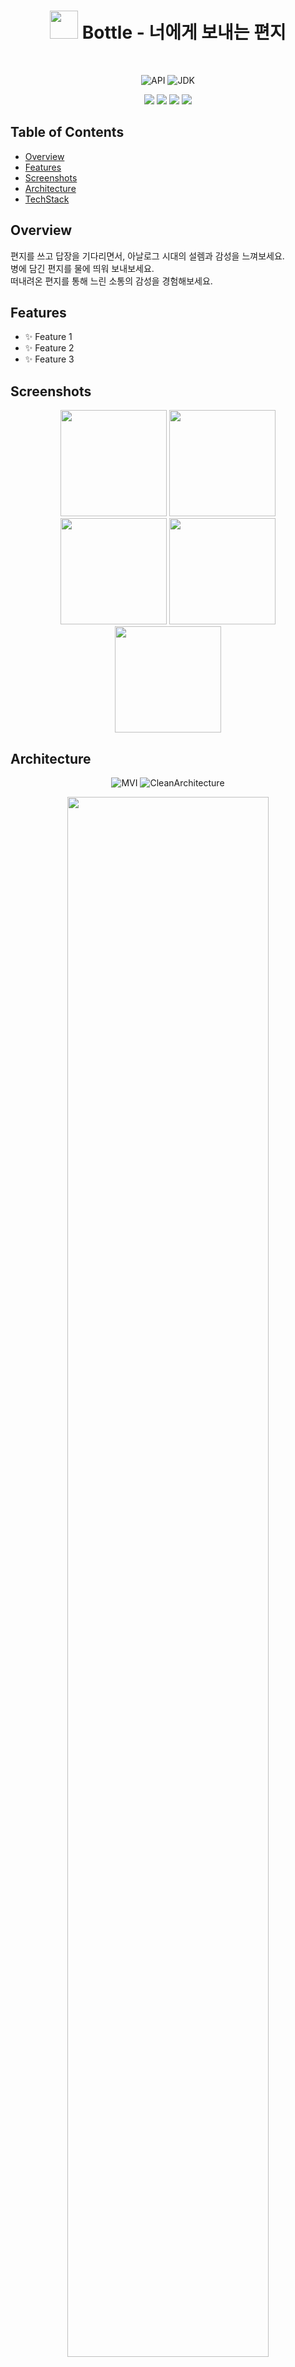 <h1 align="center">
  <img src="https://github.com/user-attachments/assets/fd8f6775-40ca-487b-911a-1ba7d010d7bc" width=45/>
  Bottle - 너에게 보내는 편지
</h1></br>

<p div align="center">
  <img alt="API" src="https://img.shields.io/badge/API-28%2B-brightgreen.svg?style=flat"/>
  <img alt="JDK" src="https://img.shields.io/badge/JDK-17-brightgreen.svg?style=flat"/>
</p>

<p div align="center">
  <img src="https://img.shields.io/badge/KOTLIN | 2.0.0-7F52FF?style=flat&logo=Kotlin&logoColor=white"/>
  <img src="https://img.shields.io/badge/AGP | 8.3.2 -3DDC84?style=flat&logo=Android&logoColor=white"/>
  <img src="https://img.shields.io/badge/Jetpack Compose | 2024.06.00 -4285F4?style=flat&logo=jetpackcompose&logoColor=white"/>
  <img src="https://img.shields.io/badge/Android Studio Koala | 2024.1.1 -3DDC84?style=flat&logo=androidstudio&logoColor=white"/>
</div><br>

## Table of Contents
- [Overview](#overview)
- [Features](#features)
- [Screenshots](#screenshots)
- [Architecture](#architecture)
- [TechStack](#techstack)

## Overview

편지를 쓰고 답장을 기다리면서, 아날로그 시대의 설렘과 감성을 느껴보세요.<br>
병에 담긴 편지를 물에 띄워 보내보세요.<br>
떠내려온 편지를 통해 느린 소통의 감성을 경험해보세요.

## Features
- ✨ Feature 1
- ✨ Feature 2
- ✨ Feature 3

## Screenshots

<div align="center">
  <img src="https://github.com/user-attachments/assets/e6a19b06-1b32-4316-a294-3f95c7179a2d" width=170/>
  <img src="https://github.com/user-attachments/assets/8e164a4e-bf38-4dde-95ec-8e543e0453b7" width=170/>
  <img src="https://github.com/user-attachments/assets/ee9481f9-90a0-4583-9a05-9f06d4d6a2d2" width=170/>
  <img src="https://github.com/user-attachments/assets/f76cfb49-86c6-4322-91c8-bf89514c5a54" width=170/>
  <img src="https://github.com/user-attachments/assets/dde9480c-ec1d-4b9b-a32e-1bdc53a15e08" width=170/>
</div>

## Architecture

<p div align="center">
  <img alt="MVI" src="https://img.shields.io/badge/Design Pattern-MVI-brightgreen.svg?style=flat"/>
  <img alt="CleanArchitecture" src="https://img.shields.io/badge/Architecture-CleanArchitecture + Multi Module-brightgreen.svg?style=flat"/>
</p>

<div align="center">
  <img src="https://github.com/user-attachments/assets/4f9a926f-65d8-468d-aff6-cfcd8dced9a6" width =80%/>
</div>

## TechStack

- **Language**: Kotlin
- **UI**: Jetpack-Compose / WebView
- **Build Tool**: Gradle-Kts
- **Dependency Injection**: Hilt
- **Networking**: Retrofit / OkHttp
- **Database**: Proto-Datastore
- **Async**: Coroutines
- **Others**: Coil / Lottie / Cloudy

## Contact & Contributor

<div align="center">
  <table>
    <tr>
      <td align="center">
        <a href="https://github.com/ham2174">
          <img src="https://github.com/Nexters/Funch-AOS/assets/54674781/388e8bd4-3e86-4369-95ce-9956b18c70b5" width="150">
        </a>
      </td>
      <td align="center">
        <a href="https://github.com/injoon2019">
          <img src="https://avatars.githubusercontent.com/u/46641538?v=4" width="150">
        </a>
      </td>
    </tr>
    <tr>
      <td align="center">
        <p align="center"><a href="https://github.com/ham2174">함건형</a></p>
      </td>
      <td align="center">
        <p align="center"><a href="https://github.com/injoon2019">손인준</a></p>
      </td>
    </tr>
    <tr>
      <td align="center">
        <p><a href="mailto:ham121985@gmail.com">ham121985@gmail.com</a></p>
      </td>
      <td align="center">
        <p><a href="mailto:injoon486@gmail.com">injoon486@gmail.com</a></p>
      </td>
    </tr>
  </table>
</div>


